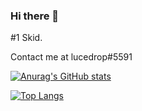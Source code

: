 ### Hi there 👋

#1 Skid.

Contact me at lucedrop#5591

[![Anurag's GitHub stats](https://github-readme-stats.vercel.app/api?username=alderite)](https://github.com/anuraghazra/github-readme-stats)

[![Top Langs](https://github-readme-stats.vercel.app/api/top-langs/?username=Alderite&layout=compact)](https://github.com/anuraghazra/github-readme-stats)


